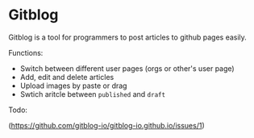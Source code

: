 Gitblog
==================

Gitblog is a tool for programmers to post articles to github pages easily.

Functions:

- Switch between different user pages (orgs or other's user page)
- Add, edit and delete articles
- Upload images by paste or drag
- Swtich aritcle between `published` and  `draft`

Todo:

(https://github.com/gitblog-io/gitblog-io.github.io/issues/1)
